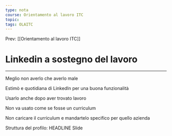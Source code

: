 ```yaml
---
type: nota
course: Orientamento al lavoro ITC
topic: 
tags: OLAITC
---
```


Prev: [[Orientamento al lavoro ITC]]

# Linkedin a sostegno del lavoro
---
Meglio non averlo che averlo male 

Estimò e quotidiana di LinkedIn per una buona funzionalità 

Usarlo anche dopo aver trovato lavoro 

Non va usato come se fosse un curriculum 

Non caricare il curriculum e mandartelo specifico per quello azienda 


Struttura del profilo: HEADLINE
Slide
